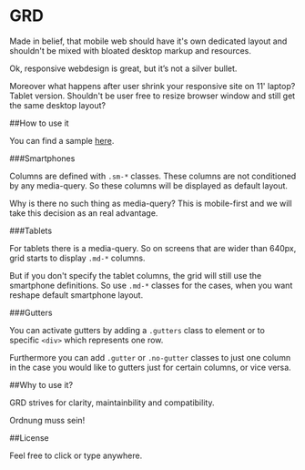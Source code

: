 GRD
=============



Made in belief, that mobile web should have it's own dedicated layout and shouldn't be mixed with bloated desktop markup and resources.

Ok, responsive webdesign is great, but it’s not a silver bullet.

Moreover what happens after user shrink your responsive site on 11' laptop?
Tablet version. Shouldn't be user free to resize browser window and still get the same desktop layout?



##How to use it


You can find a sample [here](http://dharmoslap.github.io/Singular-Grid/).

###Smartphones

Columns are defined with `.sm-*` classes.
These columns are not conditioned by any media-query.
So these columns will be displayed as default layout.

Why is there no such thing as media-query?
This is mobile-first and we will take this decision as an real advantage.

###Tablets

For tablets there is a media-query.
So on screens that are wider than 640px, grid starts to display `.md-*` columns.

But if you don't specify the tablet columns, the grid will still use the smartphone definitions.
So use `.md-*` classes for the cases, when you want reshape default smartphone layout.


###Gutters

You can activate gutters by adding a `.gutters` class to <body> element or to specific `<div>` which represents one row.

Furthermore you can add `.gutter` or `.no-gutter` classes to just one column in the case you would like to gutters just for certain columns, or vice versa.  


##Why to use it?

GRD strives for clarity, maintainbility and compatibility.

Ordnung muss sein!


##License

Feel free to click or type anywhere.
